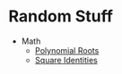# Random Stuff

- Math
    - [Polynomial Roots](https://github.com/paramrathour/Random-Stuff/blob/master/Polynomial%20Roots/Polynomial%20Roots.pdf)
    - [Square Identities](https://github.com/paramrathour/Random-Stuff/blob/master/Square%20Identities/Square%20Identities.pdf)